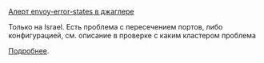 [Алерт envoy-error-states в джаглере](https://juggler.yandex-team.ru/aggregate_checks/?query=service%3Denvoy-error-states)

Только на Israel. Есть проблема с пересечением портов, либо конфигурацией, см. описание в проверке с каким кластером проблема

[Подробнее](https://wiki.yandex-team.ru/users/intar/Sxema-raboty-s-Local-Lb-v-Private-Clouds/#jekspluatacija).
